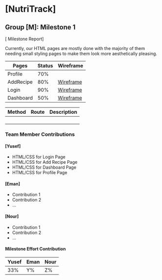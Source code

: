 # [NutriTrack]
## Group [M]: Milestone 1


[ Milestone Report]

Currently, our HTML pages are mostly done with the majority of them needing small styling pages to make them look more 
aesthetically pleasing.

Pages | Status | Wireframe
------|--------|---------
Profile | 70% | |
AddRecipe | 80% | [Wireframe](https://github.ncsu.edu/engr-csc342/csc342-2024Spring-GroupM/tree/main/Proposal/Wireframes) |
Login | 90% | [Wireframe](https://github.ncsu.edu/engr-csc342/csc342-2024Spring-GroupM/tree/main/Proposal/Wireframes) |
Dashboard | 50% | [Wireframe](https://github.ncsu.edu/engr-csc342/csc342-2024Spring-GroupM/tree/main/Proposal/Wireframes) |

Method | Route | Description
-------|-------|-------------
||
||
||
||

### Team Member Contributions

#### [Yusef]

* HTML/CSS for Login Page
* HTML/CSS for Add Recipe Page
* HTML/CSS for Dashboard Page 
* HTML/CSS for Profile Page

#### [Eman]

* Contribution 1
* Contribution 2
* ...

#### [Nour]

* Contribution 1
* Contribution 2
* ...

#### Milestone Effort Contribution

Yusef | Eman | Nour
------------- | ------------- | -------------
33%            | Y%            | Z%
